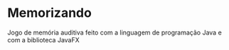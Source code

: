 # Memorizando

Jogo de memória auditiva feito com a linguagem de programação Java e com a biblioteca JavaFX
